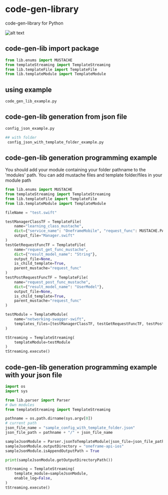 # code-gen-library
code-gen-library for Python

![alt text](https://github.com/umutboz/code-gen-lib/blob/master/code_gen_diagram.png?raw=true)


## code-gen-lib import package

```python
from lib.enums import MUSTACHE
from templateStreaming import TemplateStreaming
from lib.templateFile import TemplateFile
from lib.templateModule import TemplateModule
```

## using example
```python
code_gen_lib_example.py
```

## code-gen-lib generation from json file
```python
config_json_example.py

## with folder
 config_json_with_template_folder_example.py
```

## code-gen-lib generation programming example
You should add your module containing your folder pathname to the 'modules' path. You can add mustache files and template folder/files in your module path
```python
from lib.enums import MUSTACHE
from templateStreaming import TemplateStreaming
from lib.templateFile import TemplateFile
from lib.templateModule import TemplateModule

fileName = "test.swift"

testManagerClassTF = TemplateFile(
    name="learning_class_mustache",
    dict={"service_name": "OneframeMobile", "request_func": MUSTACHE.PARENT},
    output_file="Manager.swift"
)
testGetRequestFuncTF = TemplateFile(
    name="request_get_func_mustache",
    dict={"result_model_name": "String"},
    output_file=None,
    is_child_template=True,
    parent_mustache="request_func"
)
testPostRequestFuncTF = TemplateFile(
    name="request_post_func_mustache",
    dict={"result_model_name": "UserModel"},
    output_file=None,
    is_child_template=True,
    parent_mustache="request_func"
)

testModule = TemplateModule(
    name="networking-swagger-swift",
    templates_files=[testManagerClassTF, testGetRequestFuncTF, testPostRequestFuncTF]
)

tStreaming = TemplateStreaming(
    templateModule=testModule
)
tStreaming.execute()
```

## code-gen-lib generation programming example with your json file
```python
import os
import sys

from lib.parser import Parser
# Own modules
from templateStreaming import TemplateStreaming

pathname = os.path.dirname(sys.argv[0])
# current path
json_file_name = "sample_config_with_template_folder.json"
json_file_path = pathname + "/" + json_file_name

sampleJsonModule = Parser.jsonToTemplateModule(json_file=json_file_path)
sampleJsonModule.outputDirectory = "oneframe-api-ios"
sampleJsonModule.isAppendOutputPath = True

print(sampleJsonModule.getOutputDirectoryPath())

tStreaming = TemplateStreaming(
    template_module=sampleJsonModule,
    enable_log=False,
)
tStreaming.execute()
```
